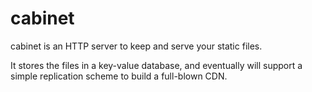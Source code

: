 # cabinet
cabinet is an HTTP server to keep and serve your static files.

It stores the files in a key-value database, and eventually will support
a simple replication scheme to build a full-blown CDN.

